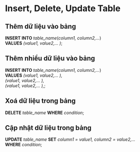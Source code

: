 # Insert, Delete, Update Table

## Thêm dữ liệu vào bảng

**INSERT INTO** _table_name_(_column1, column2,..._)<br>
**VALUES** _(value1, value2,... )_;

## Thêm nhiều dữ liệu vào bảng

**INSERT INTO** _table_name_(_column1, column2,..._)<br>
**VALUES** _(value1, value2,... ),_<br>
_(value1, value2,... ),_<br>
_(value1, value2,... ),_;

## Xoá dữ liệu trong bảng

**DELETE** _table_name_ **WHERE** _condition_;

## Cập nhật dữ liệu trong bảng

**UPDATE** _table_name_ **SET** _column1 = value1, column2 = value2,..._<br>
**WHERE** _condition_;
